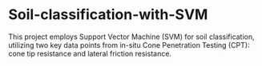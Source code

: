 # Soil-classification-with-SVM
This project employs Support Vector Machine (SVM) for soil classification, utilizing two key data points from in-situ Cone Penetration Testing (CPT): cone tip resistance and lateral friction resistance.
